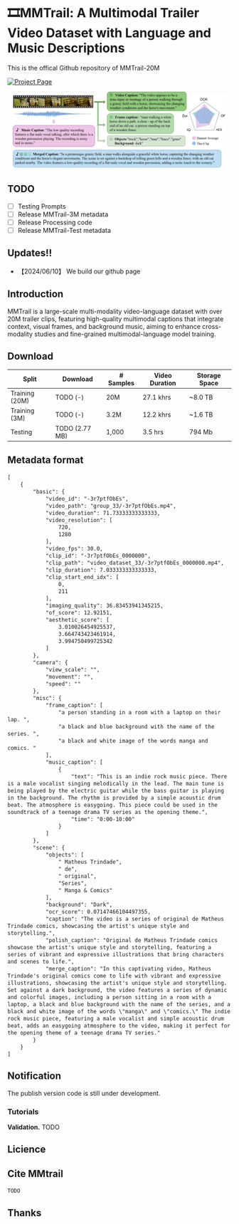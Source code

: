 # 🎞MMTrail: A Multimodal Trailer Video Dataset with Language and Music Descriptions

This is the offical Github repository of MMTrail-20M

[![Project Page](https://img.shields.io/badge/Project-Website-green)](https://mattie-e.github.io/MMTrail/)


<div align='center'>
<img src="examples/teaser.png" class="interpolation-image" alt="teaser." height="96%" width="96%" />
</div>

## TODO
- [ ] Testing Prompts
- [ ] Release MMTrail-3M metadata
- [ ] Release Processing code
- [ ] Release MMTrail-Test metadata

## Updates!!
* 【2024/06/10】 We build our github page

## Introduction
MMTrail is a large-scale multi-modality video-language dataset with over 20M trailer clips, featuring high-quality multimodal captions that integrate context, visual frames, and background music, aiming to enhance cross-modality studies and fine-grained multimodal-language model training.

## Download

 | Split           | Download | # Samples | Video Duration | Storage Space|
  |-----------------|----------|-----------------|-----------|----------------|
  | Training (20M)  | TODO (-) | 20M | 27.1 khrs | ~8.0 TB |
  | Training (3M)   | TODO (-)  | 3.2M | 12.2 khrs | ~1.6 TB |
  | Testing         | TODO (2.77 MB)  | 1,000      | 3.5 hrs  | 794 Mb |


  
## Metadata format
```
[
    {
        "basic": {
            "video_id": "-3r7ptfObEs",
            "video_path": "group_33/-3r7ptfObEs.mp4",
            "video_duration": 71.73333333333333,
            "video_resolution": [
                720,
                1280
            ],
            "video_fps": 30.0,
            "clip_id": "-3r7ptfObEs_0000000",
            "clip_path": "video_dataset_33/-3r7ptfObEs_0000000.mp4",
            "clip_duration": 7.033333333333333,
            "clip_start_end_idx": [
                0,
                211
            ],
            "imaging_quality": 36.83453941345215,
            "of_score": 12.92151,
            "aesthetic_score": [
                3.010026454925537,
                3.664743423461914,
                3.994750499725342
            ]
        },
        "camera": {
            "view_scale": "",
            "movement": "",
            "speed": ""
        },
        "misc": {
            "frame_caption": [
                "a person standing in a room with a laptop on their lap. ",
                "a black and blue background with the name of the series. ",
                "a black and white image of the words manga and comics. "
            ],
            "music_caption": [
                {
                    "text": "This is an indie rock music piece. There is a male vocalist singing melodically in the lead. The main tune is being played by the electric guitar while the bass guitar is playing in the background. The rhythm is provided by a simple acoustic drum beat. The atmosphere is easygoing. This piece could be used in the soundtrack of a teenage drama TV series as the opening theme.",
                    "time": "0:00-10:00"
                }
            ]
        },
        "scene": {
            "objects": [
                " Matheus Trindade",
                " de",
                " original",
                "Series",
                " Manga & Comics"
            ],
            "background": "Dark",
            "ocr_score": 0.07147466104497355,
            "caption": "The video is a series of original de Matheus Trindade comics, showcasing the artist's unique style and storytelling.",
            "polish_caption": "Original de Matheus Trindade comics showcase the artist's unique style and storytelling, featuring a series of vibrant and expressive illustrations that bring characters and scenes to life.",
            "merge_caption": "In this captivating video, Matheus Trindade's original comics come to life with vibrant and expressive illustrations, showcasing the artist's unique style and storytelling. Set against a dark background, the video features a series of dynamic and colorful images, including a person sitting in a room with a laptop, a black and blue background with the name of the series, and a black and white image of the words \"manga\" and \"comics.\" The indie rock music piece, featuring a male vocalist and simple acoustic drum beat, adds an easygoing atmosphere to the video, making it perfect for the opening theme of a teenage drama TV series."
        }
    }
]
```


## Notification
The publish version code is still under development. 
### Tutorials
**Validation.**
TODO

## Licience

## Cite MMtrail
```
TODO
```
## Thanks


```latex
```
